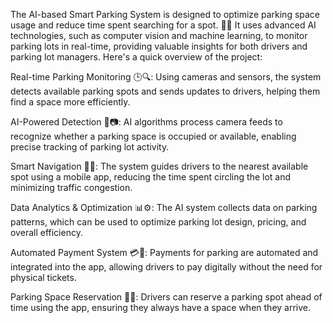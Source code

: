 The AI-based Smart Parking System is designed to optimize parking space usage and reduce time spent searching for a spot. 🚗💡 It uses advanced AI technologies, such as computer vision and machine learning, to monitor parking lots in real-time, providing valuable insights for both drivers and parking lot managers. Here's a quick overview of the project:

Real-time Parking Monitoring 🕒🔍: Using cameras and sensors, the system detects available parking spots and sends updates to drivers, helping them find a space more efficiently.

AI-Powered Detection 🤖📷: AI algorithms process camera feeds to recognize whether a parking space is occupied or available, enabling precise tracking of parking lot activity.

Smart Navigation 🧭🚙: The system guides drivers to the nearest available spot using a mobile app, reducing the time spent circling the lot and minimizing traffic congestion.

Data Analytics & Optimization 📊⚙️: The AI system collects data on parking patterns, which can be used to optimize parking lot design, pricing, and overall efficiency.

Automated Payment System 💳📲: Payments for parking are automated and integrated into the app, allowing drivers to pay digitally without the need for physical tickets.

Parking Space Reservation 📅📍: Drivers can reserve a parking spot ahead of time using the app, ensuring they always have a space when they arrive.



